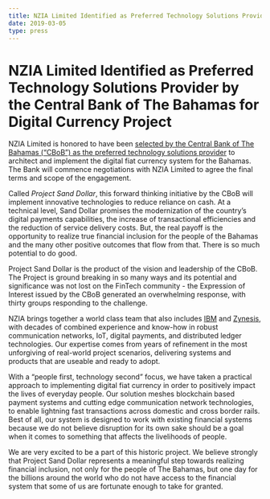```yaml
---
title: NZIA Limited Identified as Preferred Technology Solutions Provider by the Central Bank of The Bahamas for Digital Currency Project
date: 2019-03-05
type: press
---
```


# NZIA Limited Identified as Preferred Technology Solutions Provider by the Central Bank of The Bahamas for Digital Currency Project

NZIA Limited is honored to have been [selected by the Central Bank of The Bahamas (“CBoB”) as the preferred technology solutions provider](https://www.centralbankbahamas.com/news.php?cmd=view&id=16540&fbclid=IwAR3xsy0eraSfWdnCP3auw3EvAT2HzCXM1Kw4LcSpiwH6yg9u_NRrMYCJPzg) to architect and implement the digital fiat currency system for the Bahamas. The Bank will commence negotiations with NZIA Limited to agree the final terms and scope of the engagement.

Called _Project Sand Dollar_, this forward thinking initiative by the CBoB will implement innovative technologies to reduce reliance on cash. At a technical level, Sand Dollar promises the modernization of the country’s digital payments capabilities, the increase of transactional efficiencies and the reduction of service delivery costs. But, the real payoff is the opportunity to realize true financial inclusion for the people of the Bahamas and the many other positive outcomes that flow from that. There is so much potential to do good.

Project Sand Dollar is the product of the vision and leadership of the CBoB. The Project is ground breaking in so many ways and its potential and significance was not lost on the FinTech community - the Expression of Interest issued by the CBoB generated an overwhelming response, with thirty groups responding to the challenge.

NZIA brings together a world class team that also includes [IBM](https://www.ibm.com/) and [Zynesis](https://zynesis.com/), with decades of combined experience and know-how in robust communication networks, IoT, digital payments, and distributed ledger technologies. Our expertise comes from years of refinement in the most unforgiving of real-world project scenarios, delivering systems and products that are useable and ready to adopt.

With a “people first, technology second” focus, we have taken a practical approach to implementing digital fiat currency in order to positively impact the lives of everyday people. Our solution meshes blockchain based payment systems and cutting edge communication network technologies, to enable lightning fast transactions across domestic and cross border rails. Best of all, our system is designed to work with existing financial systems because we do not believe disruption for its own sake should be a goal when it comes to something that affects the livelihoods of people.

We are very excited to be a part of this historic project. We believe strongly that Project Sand Dollar represents a meaningful step towards realizing financial inclusion, not only for the people of The Bahamas, but one day for the billions around the world who do not have access to the financial system that some of us are fortunate enough to take for granted.